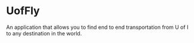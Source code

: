 # UofFly
An application that allows you to find end to end transportation from U of I to any destination in the world.
